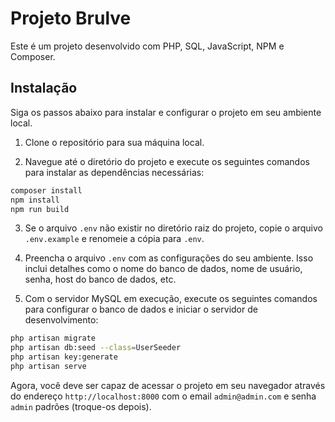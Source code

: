 # Projeto Brulve

Este é um projeto desenvolvido com PHP, SQL, JavaScript, NPM e Composer.

## Instalação

Siga os passos abaixo para instalar e configurar o projeto em seu ambiente local.

1. Clone o repositório para sua máquina local.

2. Navegue até o diretório do projeto e execute os seguintes comandos para instalar as dependências necessárias:

```bash
composer install
npm install
npm run build
```

3. Se o arquivo `.env` não existir no diretório raiz do projeto, copie o arquivo `.env.example` e renomeie a cópia para `.env`.

4. Preencha o arquivo `.env` com as configurações do seu ambiente. Isso inclui detalhes como o nome do banco de dados, nome de usuário, senha, host do banco de dados, etc.

5. Com o servidor MySQL em execução, execute os seguintes comandos para configurar o banco de dados e iniciar o servidor de desenvolvimento:

```bash
php artisan migrate
php artisan db:seed --class=UserSeeder
php artisan key:generate
php artisan serve
```

Agora, você deve ser capaz de acessar o projeto em seu navegador através do endereço `http://localhost:8000` com o email `admin@admin.com` e senha `admin` padrões (troque-os depois).
